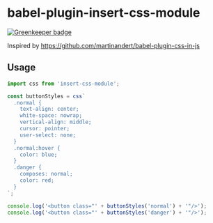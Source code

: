 # babel-plugin-insert-css-module

[![Greenkeeper badge](https://badges.greenkeeper.io/ForbesLindesay/babel-plugin-insert-css-module.svg)](https://greenkeeper.io/)

Inspired by https://github.com/martinandert/babel-plugin-css-in-js

## Usage

```js
import css from 'insert-css-module';

const buttonStyles = css`
  .normal {
    text-align: center;
    white-space: nowrap;
    vertical-align: middle;
    cursor: pointer;
    user-select: none;
  }
  .normal:hover {
    color: blue;
  }
  .danger {
    composes: normal;
    color: red;
  }
`;

console.log('<button class="' + buttonStyles('normal') + '"/>');
console.log('<button class="' + buttonStyles('danger') + '"/>');
```
